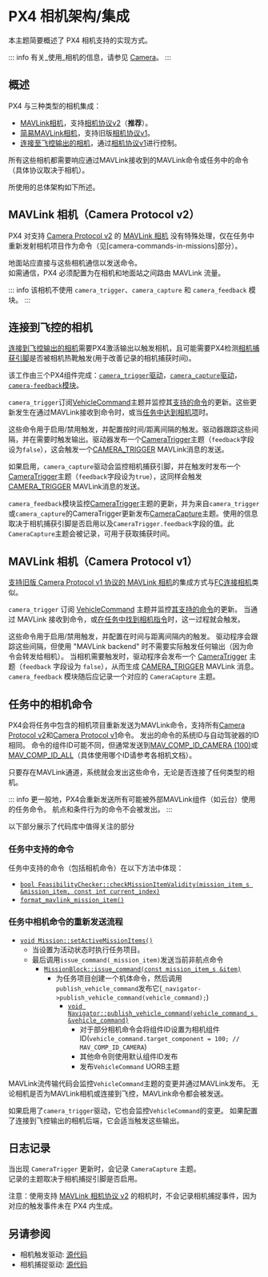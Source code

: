# PX4 相机架构/集成

本主题简要概述了 PX4 相机支持的实现方式。

::: info
有关_使用_相机的信息，请参见 [Camera](../camera/index.md)。
:::

## 概述

PX4 与三种类型的相机集成：

- [MAVLink相机](../camera/mavlink_v2_camera.md)，支持[相机协议v2](https://mavlink.io/en/services/camera.html)（**推荐**）。
- [简易MAVLink相机](../camera/mavlink_v1_camera.md)，支持旧版[相机协议v1](https://mavlink.io/en/services/camera.html)。
- [连接至飞控输出的相机](../camera/fc_connected_camera.md)，通过[相机协议v1](https://mavlink.io/en/services/camera.html)进行控制。

所有这些相机都需要响应通过MAVLink接收到的MAVLink命令或任务中的命令（具体协议取决于相机）。

所使用的总体架构如下所述。

## MAVLink 相机（Camera Protocol v2）

PX4 对支持 [Camera Protocol v2](https://mavlink.io/en/services/camera.html) 的 [MAVLink 相机](../camera/mavlink_v2_camera.md) 没有特殊处理，仅在任务中重新发射相机项目作为命令（见[camera-commands-in-missions]部分）。

地面站应直接与这些相机通信以发送命令。  
如需通信，PX4 必须配置为在相机和地面站之间路由 MAVLink 流量。

::: info
该相机不使用 `camera_trigger`、`camera_capture` 和 `camera_feedback` 模块。
:::

## 连接到飞控的相机

[连接到飞控输出的相机](../camera/fc_connected_camera.md)需要PX4激活输出以触发相机，且可能需要PX4检测[相机捕获引脚](../camera/fc_connected_camera.md#camera-capture-configuration)是否被相机热靴触发(用于改善记录的相机捕获时间)。

该工作由三个PX4组件完成：[`camera_trigger`驱动](https://github.com/PX4/PX4-Autopilot/tree/main/src/drivers/camera_trigger)，[`camera_capture`驱动](https://github.com/PX4/PX4-Autopilot/tree/main/src/drivers/camera_capture)，[`camera-feedback`模块](../modules/modules_system.md#camera-feedback)。

`camera_trigger`订阅[VehicleCommand](../msg_docs/VehicleCommand.md)主题并监控其[支持的命令](../camera/fc_connected_camera.md#mavlink-command-interface)的更新。这些更新发生在通过MAVLink接收到命令时，或当[任务中达到相机项](#camera-commands-in-missions)时。

这些命令用于启用/禁用触发，并配置按时间/距离间隔的触发。驱动器跟踪这些间隔，并在需要时触发输出。驱动器发布一个[CameraTrigger](../msg_docs/CameraTrigger.md)主题（`feedback`字段设为`false`），这会触发一个[CAMERA_TRIGGER](https://mavlink.io/en/messages/common.html#CAMERA_TRIGGER) MAVLink消息的发送。

如果启用，`camera_capture`驱动会监控相机捕获引脚，并在触发时发布一个[CameraTrigger](../msg_docs/CameraTrigger.md)主题（`feedback`字段设为`true`），这同样会触发[CAMERA_TRIGGER](https://mavlink.io/en/messages/common.html#CAMERA_TRIGGER) MAVLink消息的发送。

`camera_feedback`模块监控[CameraTrigger](../msg_docs/CameraTrigger.md)主题的更新，并为来自`camera_trigger`或`camera_capture`的CameraTrigger更新发布[CameraCapture](../msg_docs/CameraCapture.md)主题。使用的信息取决于相机捕获引脚是否启用以及`CameraTrigger.feedback`字段的值。此`CameraCapture`主题会被记录，可用于获取捕获时间。

## MAVLink 相机（Camera Protocol v1）

[支持旧版 Camera Protocol v1 协议的 MAVLink 相机](../camera/mavlink_v1_camera.md)的集成方式与[FC连接相机](#fc-connected-cameras)类似。

`camera_trigger` 订阅 [VehicleCommand](../msg_docs/VehicleCommand.md) 主题并监控[其支持的命令](../camera/fc_connected_camera.md#mavlink-command-interface)的更新。
当通过 MAVLink 接收到命令，或[在任务中找到相机指令](#camera-commands-in-missions)时，这一过程就会触发。

这些命令用于启用/禁用触发，并配置在时间与距离间隔内的触发。
驱动程序会跟踪这些间隔，但使用 "MAVLink backend" 时不需要实际触发任何输出（因为命令会转发给相机）。
当相机需要触发时，驱动程序会发布一个 [CameraTrigger](../msg_docs/CameraTrigger.md) 主题（`feedback` 字段设为 `false`），从而生成 [CAMERA_TRIGGER](https://mavlink.io/en/messages/common.html#CAMERA_TRIGGER) MAVLink 消息。
`camera_feedback` 模块随后应记录一个对应的 `CameraCapture` 主题。

## 任务中的相机命令

PX4会将任务中包含的相机项目重新发送为MAVLink命令，支持所有[Camera Protocol v2](https://mavlink.io/en/services/camera.html)和[Camera Protocol v1](https://mavlink.io/en/services/camera.html)命令。
发出的命令的系统ID与自动驾驶器的ID相同。
命令的组件ID可能不同，但通常发送到[MAV_COMP_ID_CAMERA (100)](https://mavlink.io/en/messages/common.html#MAV_COMP_ID_CAMERA)或[MAV_COMP_ID_ALL](https://mavlink.io/en/messages/common.html#MAV_COMP_ID_ALL)（具体使用哪个ID请参考各相机文档）。

只要存在MAVLink通道，系统就会发出这些命令，无论是否连接了任何类型的相机。

::: info
更一般地，PX4会重新发送所有可能被外部MAVLink组件（如云台）使用的任务命令。
航点和条件行为的命令不会被发出。
:::

以下部分展示了代码库中值得关注的部分

### 任务中支持的命令

任务中支持的命令（包括相机命令）在以下方法中体现：

- [`bool FeasibilityChecker::checkMissionItemValidity(mission_item_s &mission_item, const int current_index)`](https://github.com/PX4/PX4-Autopilot/blob/main/src/modules/navigator/MissionFeasibility/FeasibilityChecker.cpp#L257-L306)
- [`format_mavlink_mission_item()`](https://github.com/PX4/PX4-Autopilot/blob/main/src/modules/mavlink/mavlink_mission.cpp#L1672-L1693)

### 任务中相机命令的重新发送流程

- [`void Mission::setActiveMissionItems()`](https://github.com/PX4/PX4-Autopilot/blob/main/src/modules/navigator/mission.cpp#L187-L281)
  - 当设置为活动状态时执行任务项目。
  - 最后调用`issue_command(_mission_item)`发送当前非航点命令
    - [`MissionBlock::issue_command(const mission_item_s &item)`](https://github.com/PX4/PX4-Autopilot/blob/main/src/modules/navigator/mission_block.cpp#L543-L562)
      - 为任务项目创建一个机体命令，然后调用`publish_vehicle_command`发布它(`_navigator->publish_vehicle_command(vehicle_command);`)
        - [`void Navigator::publish_vehicle_command(vehicle_command_s &vehicle_command)`](https://github.com/PX4/PX4-Autopilot/blob/main/src/modules/navigator/navigator_main.cpp#L1395)
          - 对于部分相机命令会将组件ID设置为相机组件ID(`vehicle_command.target_component = 100; // MAV_COMP_ID_CAMERA`)
          - 其他命令则使用默认组件ID发布
          - 发布`VehicleCommand` UORB主题

MAVLink流传输代码会监控`VehicleCommand`主题的变更并通过MAVLink发布。
无论相机是否为MAVLink相机或连接到飞控，MAVLink命令都会被发送。

如果启用了`camera_trigger`驱动，它也会监控`VehicleCommand`的变更。
如果配置了连接到飞控输出的相机后端，它会适当触发这些输出。

## 日志记录

当出现 `CameraTrigger` 更新时，会记录 `CameraCapture` 主题。  
记录的主题取决于相机捕捉引脚是否启用。

注意：使用支持 [MAVLink 相机协议 v2](../camera/mavlink_v2_camera.md) 的相机时，不会记录相机捕捉事件，因为对应的触发事件未在 PX4 内生成。

## 另请参阅

- 相机触发驱动: [源代码](https://github.com/PX4/PX4-Autopilot/tree/main/src/drivers/camera_trigger) <!-- no module doc -->
- 相机捕捉驱动: [源代码](https://github.com/PX4/PX4-Autopilot/tree/main/src/drivers/camera_capture) <!-- no module doc -->